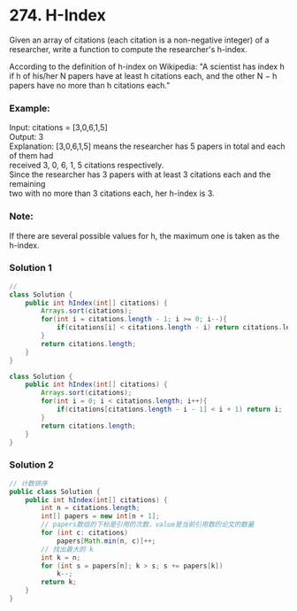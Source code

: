 # 274. H-Index
Given an array of citations (each citation is a non-negative integer) of a researcher, write a function to compute the researcher's h-index.

According to the definition of h-index on Wikipedia: "A scientist has index h if h of his/her N papers have at least h citations each, and the other N − h papers have no more than h citations each."

### Example:

Input: citations = [3,0,6,1,5]       
Output: 3            
Explanation: [3,0,6,1,5] means the researcher has 5 papers in total and each of them had             
             received 3, 0, 6, 1, 5 citations respectively.             
             Since the researcher has 3 papers with at least 3 citations each and the remaining           
             two with no more than 3 citations each, her h-index is 3.              

### Note: 
If there are several possible values for h, the maximum one is taken as the h-index.


### Solution 1
```java
//
class Solution {
    public int hIndex(int[] citations) {
        Arrays.sort(citations);
        for(int i = citations.length - 1; i >= 0; i--){
            if(citations[i] < citations.length - i) return citations.length - i - 1;
        }
        return citations.length;
    }
}

class Solution {
    public int hIndex(int[] citations) {
        Arrays.sort(citations);
        for(int i = 0; i < citations.length; i++){
            if(citations[citations.length - i - 1] < i + 1) return i;
        }
        return citations.length;
    }
}
```

### Solution 2 
```java
// 计数排序
public class Solution {
    public int hIndex(int[] citations) {
        int n = citations.length;
        int[] papers = new int[n + 1];
        // papers数组的下标是引用的次数，value是当前引用数的论文的数量
        for (int c: citations)
            papers[Math.min(n, c)]++;
        // 找出最大的 k
        int k = n;
        for (int s = papers[n]; k > s; s += papers[k])
            k--;
        return k;
    }
}
```

